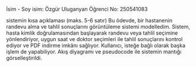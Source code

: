 İsim - Soy isim: Özgür Uluganyan 
Öğrenci No: 250541083

sistemin kısa açıklaması (maks. 5-6 satır)
Bu ödevde, bir hastanenin randevu alma ve tahlil sonuçlarını görüntüleme sistemi modelledim. Sistem, hasta kimlik doğrulamasından başlayarak randevu veya tahlil seçimine yönlendiriyor, uygun saat ve doktor seçimleri ile tahlil sonuçlarını kontrol ediyor ve PDF indirme imkânı sağlıyor. Kullanıcı, isteğe bağlı olarak başka işlem de yapabiliyor. Akış diyagramı ve pseudocode ile sistemin mantığı görselleştirildi.
